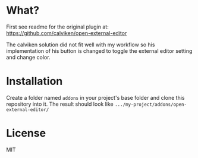 # What?

First see readme for the original plugin at: https://github.com/calviken/open-external-editor

The calviken solution did not fit well with my workflow so his implementation of his button is changed to toggle the external editor setting and change color. 

# Installation

Create a folder named `addons` in your project's base folder and clone this repository into it.
The result should look like `.../my-project/addons/open-external-editor/`

# License
MIT

